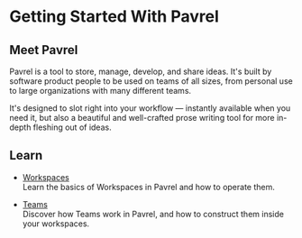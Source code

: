 # Getting Started With Pavrel

## Meet Pavrel

Pavrel is a tool to store, manage, develop, and share ideas. It's built by software product people to be used on teams of all sizes, from personal use to large organizations with many different teams.

It's designed to slot right into your workflow — instantly available when you need it, but also a beautiful and well-crafted prose writing tool for more in-depth fleshing out of ideas.

## Learn

- [Workspaces](/docs/workspaces)  
Learn the basics of Workspaces in Pavrel and how to operate them.

- [Teams](/docs/teams)  
Discover how Teams work in Pavrel, and how to construct them inside your workspaces.
